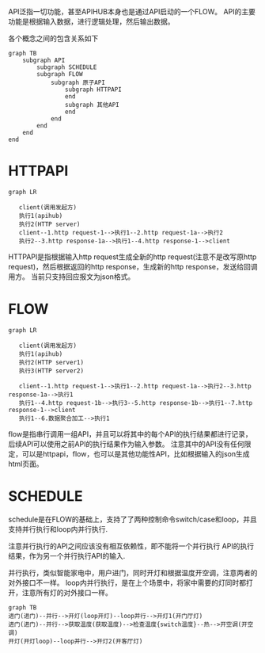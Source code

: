 API泛指一切功能，甚至APIHUB本身也是通过API启动的一个FLOW。
API的主要功能是根据输入数据，进行逻辑处理，然后输出数据。

各个概念之间的包含关系如下
```mermaid
graph TB
    subgraph API
        subgraph SCHEDULE
        subgraph FLOW
            subgraph 原子API
                subgraph HTTPAPI
                end      
                subgraph 其他API
                end                                   
            end          
        end                
    end
end
```
# HTTPAPI
```mermaid
graph LR

   client(调用发起方)
   执行1(apihub)
   执行2(HTTP server)
   client--1.http request-1-->执行1--2.http request-1a-->执行2
   执行2--3.http response-1a-->执行1--4.http response-1-->client
```
HTTPAPI是指根据输入http request生成全新的http request(注意不是改写原http request)，然后根据返回的http response，生成新的http response，发送给回调用方。
当前只支持回应报文为json格式。


# FLOW
```mermaid
graph LR

   client(调用发起方)
   执行1(apihub)
   执行2(HTTP server1)
   执行3(HTTP server2)

   client--1.http request-1-->执行1--2.http request-1a-->执行2--3.http response-1a-->执行1
   执行1--4.http request-1b-->执行3--5.http response-1b-->执行1--7.http response-1-->client
   执行1--6.数据聚合加工-->执行1
```
flow是指串行调用一组API，并且可以将其中的每个API的执行结果都进行记录，后续API可以使用之前API的执行结果作为输入参数。
注意其中的API没有任何限定，可以是httpapi，flow，也可以是其他功能性API，比如根据输入的json生成html页面。
# SCHEDULE
schedule是在FLOW的基础上，支持了了两种控制命令switch/case和loop，并且支持并行执行和loop内并行执行.

注意并行执行的API之间应该没有相互依赖性，即不能将一个并行执行
API的执行结果，作为另一个并行执行API的输入.

并行执行，类似智能家电中，用户进门，同时开灯和根据温度开空调，注意两者的对外接口不一样。
loop内并行执行，是在上个场景中，将家中需要的灯同时都打开，注意所有灯的对外接口一样。

```mermaid
graph TB
进门(进门)--并行-->开灯(loop开灯)--loop并行-->开灯1(开门厅灯)
进门(进门)--并行-->获取温度(获取温度)-->检查温度{switch温度}--热-->开空调(开空调)
开灯(开灯loop)--loop并行-->开灯2(开客厅灯)
```